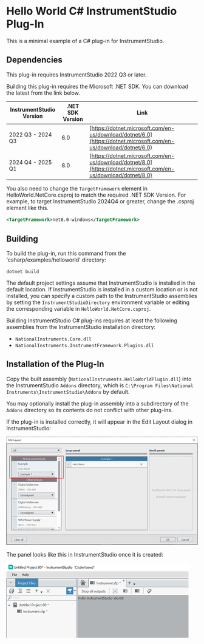 # Hello World C# InstrumentStudio Plug-In

This is a minimal example of a C# plug-in for InstrumentStudio.

## Dependencies

This plug-in requires InstrumentStudio 2022 Q3 or later.

Building this plug-in requires the Microsoft .NET SDK. You can download the
latest from the link below.

| InstrumentStudio Version       | .NET SDK Version       | Link |
|--------------------------------|------------------------|------|
| 2022 Q3 - 2024 Q3              | 6.0                    | [https://dotnet.microsoft.com/en-us/download/dotnet/6.0](https://dotnet.microsoft.com/en-us/download/dotnet/6.0) |
| 2024 Q4 - 2025 Q1              | 8.0                    | [https://dotnet.microsoft.com/en-us/download/dotnet/8.0](https://dotnet.microsoft.com/en-us/download/dotnet/8.0) |

You also need to change the `TargetFramework` element in HelloWorld.NetCore.csproj
to match the required .NET SDK Version. For example, to target InstrumentStudio 2024Q4
or greater, change the .csproj element like this.
```xml
<TargetFramework>net8.0-windows</TargetFramework>
```

## Building

To build the plug-in, run this command from the 'csharp/examples/helloworld' directory:

```
dotnet build
```

The default project settings assume that InstrumentStudio is installed in the
default location. If InstrumentStudio is installed in a custom location or is not installed, you
can specify a custom path to the InstrumentStudio assemblies by setting the
`InstrumentStudioDirectory` environment variable or editing the corresponding variable in
`HelloWorld.NetCore.csproj`.

Building InstrumentStudio C# plug-ins requires at least the following assemblies from the
InstrumentStudio installation directory:

- `NationalInstruments.Core.dll`
- `NationalInstruments.InstrumentFramework.Plugins.dll`

## Installation of the Plug-In

Copy the built assembly (`NationalInstruments.HelloWorldPlugin.dll`) into the InstrumentStudio `Addons`
directory, which is `C:\Program Files\National Instruments\InstrumentStudio\Addons` by default.

You may optionally install the plug-in assembly into a subdirectory of the `Addons` directory
so its contents do not conflict with other plug-ins.

If the plug-in is installed correctly, it will appear in the Edit Layout dialog in InstrumentStudio:

![Hello World In Edit Layout Dialog](images/HelloWorldInEditLayout.png)

The panel looks like this in InstrumentStudio once it is created:

![Hello World Panel](images/HelloWorldLargePanel.png)